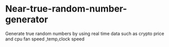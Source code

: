 # Near-true-random-number-generator
Generate true random numbers by using real time data such as crypto price and cpu fan speed ,temp,clock speed
